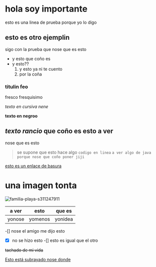 # hola soy importante
esto es una linea de prueba porque yo lo digo
## esto es otro ejemplin
sigo con la prueba que nose que es esto
- y esto que coño es
- y esto??
  1. y esto ya ni te cuento
  2. por la coña
### titulin feo
fresco fresquisimo

*texto en cursiva nene*

**texto en negroo**

***texto rancio***
que coño es esto a ver 
---
nose que es esto
> se supone que esto hace algo 
`codigo en linea`
`a ver algo de java porque
nose que coño poner jiji` 

[esto es un enlace de basura](https://search.brave.com/search?q=hola&source=desktop)

# una imagen tonta
![familia-playa-s311247911](https://github.com/user-attachments/assets/a49941ab-cd9d-4361-a855-62ccf7800b59)

| a ver | esto | que es|
|-------|------|-------|
| yonose|yomenos|yonidea|

-[] nose el amigo me dijo esto
-[x] no se hizo esto
-[] esto es igual que el otro

~~tachado de mi vida~~

<u> Esto está subrayado nose donde </u>
